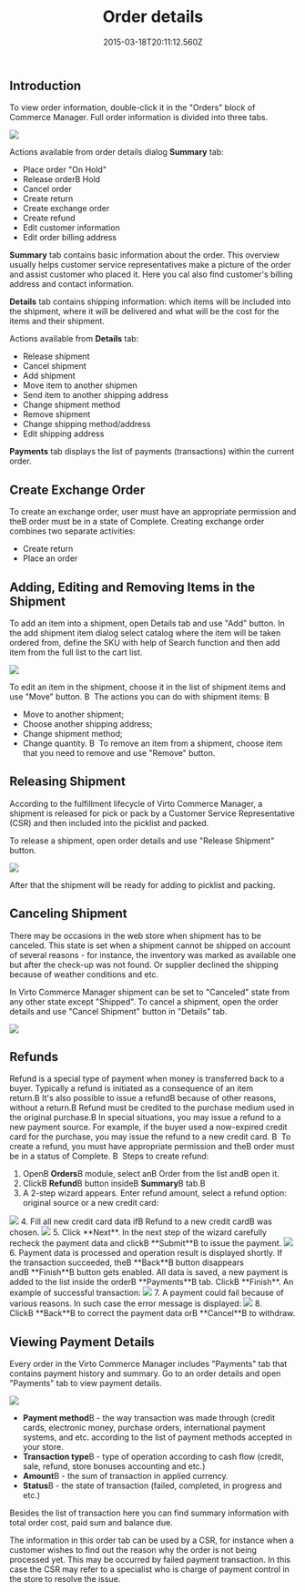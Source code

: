 ﻿---
title: Order details
description: Order details
layout: docs
date: 2015-03-18T20:11:12.560Z
priority: 2
---
## Introduction

To view order information, double-click it in the "Orders" block of Commerce Manager. Full order information is divided into three tabs.

<img src="../../../assets/images/docs/order-details.PNG" />

Actions available from order details dialog **Summary** tab:

* Place order "On Hold"
* Release orderВ Hold
* Cancel order
* Create return
* Create exchange order
* Create refund
* Edit customer information
* Edit order billing address

**Summary** tab contains basic information about the order. This overview usually helps customer service representatives make a picture of the order and assist customer who placed it. Here you cal also find customer's billing address and contact information.

**Details** tab contains shipping information: which items will be included into the shipment, where it will be delivered and what will be the cost for the items and their shipment.

Actions available from **Details** tab:

* Release shipment
* Cancel shipment
* Add shipment
* Move item to another shipmen
* Send item to another shipping address
* Change shipment method
* Remove shipment
* Change shipping method/address
* Edit shipping address

**Payments** tab displays the list of payments (transactions) within the current order.

## Create Exchange Order

To create an exchange order, user must have an appropriate permission and theВ order must be in a state of Complete. Creating exchange order combines two separate activities:

* Create return
* Place an order

## Adding, Editing and Removing Items in the Shipment

To add an item into a shipment, open Details tab and use "Add" button. In the add shipment item dialog select catalog where the item will be taken ordered from, define the SKU with help of Search function and then add item from the full list to the cart list.

<img src="../../../assets/images/docs/add-shipment.PNG" />

To edit an item in the shipment, choose it in the list of shipment items and use "Move" button.
В 
The actions you can do with shipment items:
В 
* Move to another shipment;
* Choose another shipping address;
* Change shipment method;
* Change quantity.
В 
To remove an item from a shipment, choose item that you need to remove and use "Remove" button.

## Releasing Shipment

According to the fulfillment lifecycle of Virto Commerce Manager, a shipment is released for pick or pack by a Customer Service Representative (CSR) and then included into the picklist and packed.

To release a shipment, open order details and use "Release Shipment" button.

<img src="../../../assets/images/docs/release-shipment.PNG" />

After that the shipment will be ready for adding to picklist and packing.

## Canceling Shipment

There may be occasions in the web store when shipment has to be canceled. This state is set when a shipment cannot be shipped on account of several reasons - for instance, the inventory was marked as available one but after the check-up was not found. Or supplier declined the shipping because of weather conditions and etc.

In Virto Commerce Manager shipment can be set to "Canceled" state from any other state except "Shipped". To cancel a shipment, open the order details and use "Cancel Shipment" button in "Details" tab.

<img src="../../../assets/images/docs/cancel-shipment.PNG" />

## Refunds

Refund is a special type of payment when money is transferred back to a buyer. Typically a refund is initiated as a consequence of an item return.В It's also possible to issue a refundВ because of other reasons, without a return.В Refund must be credited to the purchase medium used in the original purchase.В In special situations, you may issue a refund to a new payment source. For example, if the buyer used a now-expired credit card for the purchase, you may issue the refund to a new credit card.
В 
To create a refund, you must have appropriate permission and theВ order must be in a status of Complete.
В 
Steps to create refund:

1. OpenВ **Orders**В module, select anВ Order from the list andВ open it.
2. ClickВ **Refund**В button insideВ **Summary**В tab.В 
3. A 2-step wizard appears. Enter refund amount, select a refund option: original source or a new credit card:
  <img src="../../../assets/images/docs/Capture.PNG" />
4. Fill all new credit card data ifВ Refund to a new credit cardВ was chosen.
  <img src="../../../assets/images/docs/Capture3.PNG" />
5. Click **Next**. In the next step of the wizard carefully recheck the payment data and clickВ **Submit**В to issue the payment.
  <img src="../../../assets/images/docs/Capture2.PNG" />
6. Payment data is processed and operation result is displayed shortly. If the transaction succeeded, theВ **Back**В button disappears andВ **Finish**В button gets enabled. All data is saved, a new payment is added to the list inside the orderВ **Payments**В tab. ClickВ **Finish**. An example of successful transaction:
  <img src="../../../assets/images/docs/Capture4.PNG" />
7. A payment could fail because of various reasons. In such case the error message is displayed:
  <img src="../../../assets/images/docs/Capture5.PNG" />
8. ClickВ **Back**В to correct the payment data orВ **Cancel**В to withdraw.

## Viewing Payment Details

Every order in the Virto Commerce Manager includes "Payments" tab that contains payment history and summary. Go to an order details and open "Payments" tab to view payment details.

<img src="../../../assets/images/docs/payment-details.PNG" />

* **Payment method**В - the way transaction was made through (credit cards, electronic money, purchase orders, international payment systems, and etc. according to the list of payment methods accepted in your store.
* **Transaction type**В - type of operation according to cash flow (credit, sale, refund, store bonuses accounting and etc.)
* **Amount**В - the sum of transaction in applied currency.
* **Status**В - the state of transaction (failed, completed, in progress and etc.)

Besides the list of transaction here you can find summary information with total order cost, paid sum and balance due.

The information in this order tab can be used by a CSR, for instance when a customer wishes to find out the reason why the order is not being processed yet. This may be occurred by failed payment transaction. In this case the CSR may refer to a specialist who is charge of payment control in the store to resolve the issue.
